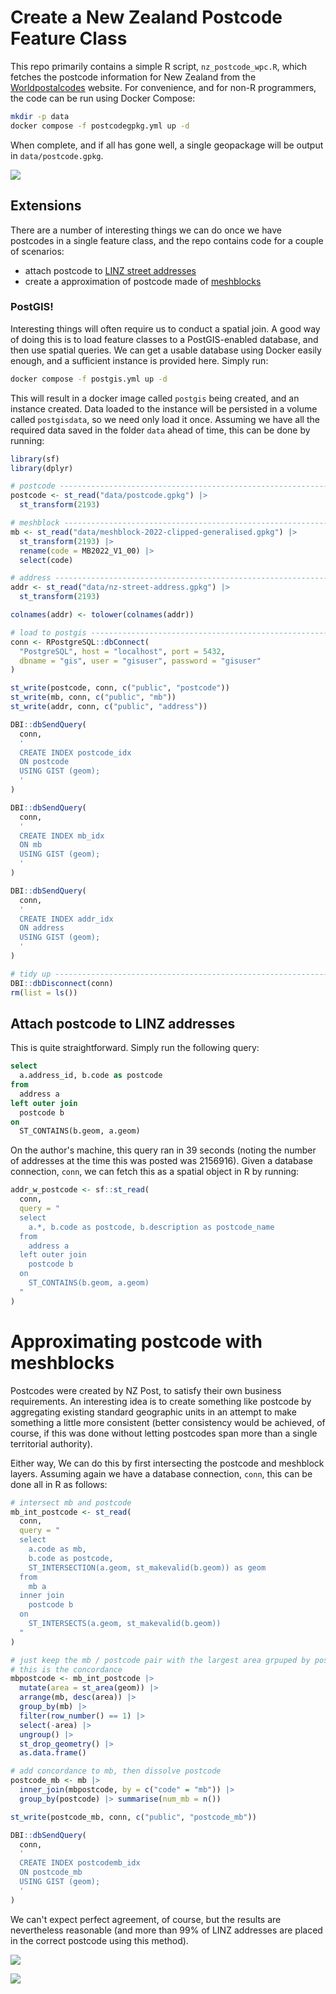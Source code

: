 # Create a New Zealand Postcode Feature Class

This repo primarily contains a simple R script, `nz_postcode_wpc.R`, which fetches the postcode information for New Zealand from the [Worldpostalcodes](https://www.worldpostalcodes.org/) website.  For convenience, and for non-R programmers, the code can be run using Docker Compose:

```bash
mkdir -p data
docker compose -f postcodegpkg.yml up -d
```

When complete, and if all has gone well, a single geopackage will be output in `data/postcode.gpkg`.

![](img/postcodegpkg.png)

## Extensions

There are a number of interesting things we can do once we have postcodes in a single feature class, and the repo contains code for a couple of scenarios:

* attach postcode to [LINZ street addresses](https://data.linz.govt.nz/layer/53353-nz-street-address/)
* create a approximation of postcode made of [meshblocks](https://datafinder.stats.govt.nz/layer/106723-meshblock-2022-clipped-generalised/)

### PostGIS!

Interesting things will often require us to conduct a spatial join.  A good way of doing this is to load feature classes to a PostGIS-enabled database, and then use spatial queries.  We can get a usable database using Docker easily enough, and a sufficient instance is provided here.  Simply run:

```bash
docker compose -f postgis.yml up -d
```

This will result in a docker image called `postgis` being created, and an instance created.  Data loaded to the instance will be persisted in a volume called `postgisdata`, so we need only load it once.  Assuming we have all the required data saved in the folder `data` ahead of time, this can be done by running:

```r
library(sf)
library(dplyr)

# postcode ---------------------------------------------------------------------
postcode <- st_read("data/postcode.gpkg") |>
  st_transform(2193)

# meshblock --------------------------------------------------------------------
mb <- st_read("data/meshblock-2022-clipped-generalised.gpkg") |>
  st_transform(2193) |>
  rename(code = MB2022_V1_00) |>
  select(code)

# address ----------------------------------------------------------------------
addr <- st_read("data/nz-street-address.gpkg") |>
  st_transform(2193)

colnames(addr) <- tolower(colnames(addr))

# load to postgis --------------------------------------------------------------
conn <- RPostgreSQL::dbConnect(
  "PostgreSQL", host = "localhost", port = 5432,
  dbname = "gis", user = "gisuser", password = "gisuser"
)

st_write(postcode, conn, c("public", "postcode"))
st_write(mb, conn, c("public", "mb"))
st_write(addr, conn, c("public", "address"))

DBI::dbSendQuery(
  conn,
  '
  CREATE INDEX postcode_idx
  ON postcode
  USING GIST (geom);
  '
)

DBI::dbSendQuery(
  conn,
  '
  CREATE INDEX mb_idx
  ON mb
  USING GIST (geom);
  '
)

DBI::dbSendQuery(
  conn,
  '
  CREATE INDEX addr_idx
  ON address
  USING GIST (geom);
  '
)

# tidy up ----------------------------------------------------------------------
DBI::dbDisconnect(conn)
rm(list = ls())
```

## Attach postcode to LINZ addresses

This is quite straightforward.  Simply run the following query:

```sql
select
  a.address_id, b.code as postcode
from
  address a
left outer join
  postcode b
on
  ST_CONTAINS(b.geom, a.geom)
```

On the author's machine, this query ran in 39 seconds (noting the number of addresses at the time this was posted was 2156916).  Given a database connection, `conn`, we can fetch this as a spatial object in R by running:

```r
addr_w_postcode <- sf::st_read(
  conn,
  query = "
  select
    a.*, b.code as postcode, b.description as postcode_name
  from
    address a
  left outer join
    postcode b
  on
    ST_CONTAINS(b.geom, a.geom)
  "
)
```

# Approximating postcode with meshblocks

Postcodes were created by NZ Post, to satisfy their own business requirements.  An interesting idea is to create something like postcode by aggregating existing standard geographic units in an attempt to make something a little more consistent (better consistency would be achieved, of course, if this was done without letting postcodes span more than a single territorial authority).  

Either way, We can do this by first intersecting the postcode and meshblock layers.  Assuming again we have a database connection, `conn`, this can be done all in R as follows:

```r
# intersect mb and postcode
mb_int_postcode <- st_read(
  conn,
  query = "
  select
    a.code as mb,
    b.code as postcode,
    ST_INTERSECTION(a.geom, st_makevalid(b.geom)) as geom
  from
    mb a
  inner join
    postcode b
  on
    ST_INTERSECTS(a.geom, st_makevalid(b.geom))
  "
)

# just keep the mb / postcode pair with the largest area grpuped by postcode
# this is the concordance
mbpostcode <- mb_int_postcode |>
  mutate(area = st_area(geom)) |>
  arrange(mb, desc(area)) |>
  group_by(mb) |>
  filter(row_number() == 1) |>
  select(-area) |>
  ungroup() |>
  st_drop_geometry() |>
  as.data.frame()

# add concordance to mb, then dissolve postcode
postcode_mb <- mb |>
  inner_join(mbpostcode, by = c("code" = "mb")) |>
  group_by(postcode) |> summarise(num_mb = n())

st_write(postcode_mb, conn, c("public", "postcode_mb"))

DBI::dbSendQuery(
  conn,
  '
  CREATE INDEX postcodemb_idx
  ON postcode_mb
  USING GIST (geom);
  '
)
```

We can't expect perfect agreement, of course, but the results are nevertheless reasonable (and more than 99% of LINZ addresses are placed in the correct postcode using this method).

![](img/postcodemb01.png)

![](img/postcodemb02.png)